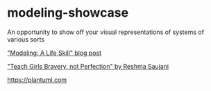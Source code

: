 # modeling-showcase
An opportunity to show off your visual representations of systems of various sorts

["Modeling:  A Life Skill" blog post](https://zoebraiterman.com/2021/03/01/modeling-a-life-skill/)

["Teach Girls Bravery, not Perfection" by Reshma Saujani](https://www.youtube.com/watch?v=fC9da6eqaqg)

https://plantuml.com
